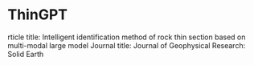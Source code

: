 # ThinGPT
rticle title: Intelligent identification method of rock thin section based on multi-modal large model 
Journal title: Journal of Geophysical Research: Solid Earth
